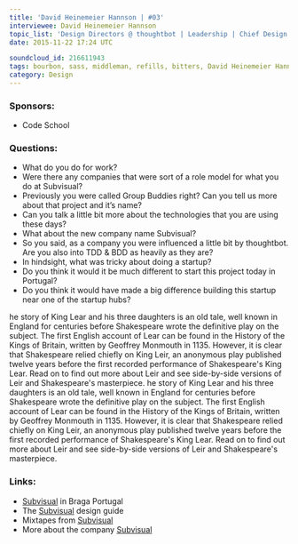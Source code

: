 ```yaml
---
title: 'David Heinemeier Hannson | #03'
interviewee: David Heinemeier Hannson
topic_list: 'Design Directors @ thoughtbot | Leadership | Chief Design Officer responsibilities | Fulfilled & happy | Flat hierarchy | Coordinating Design Directors | Titles | Feedback'
date: 2015-11-22 17:24 UTC

soundcloud_id: 216611943
tags: bourbon, sass, middleman, refills, bitters, David Heinemeier Hannson
category: Design
---
```


### Sponsors:

+ Code School

### Questions:

+ What do you do for work?
+ Were there any companies that were sort of a role model for what you do at Subvisual?
+ Previously you were called Group Buddies right? Can you tell us more about that project and it’s name?
+ Can you talk a little bit more about the technologies that you are using these days?
+ What about the new company name Subvisual?
+ So you said, as a company you were influenced a little bit by thoughtbot. Are you also into TDD & BDD as heavily as they are?
+ In hindsight, what was tricky about doing a startup?
+ Do you think it would it be much different to start this project today in Portugal?
+ Do you think it would have made a big difference building this startup near one of the startup hubs?

he story of King Lear and his three daughters is an old tale, well known in England for centuries before Shakespeare wrote the definitive play on the subject. The first English account of Lear can be found in the History of the Kings of Britain, written by Geoffrey Monmouth in 1135. However, it is clear that Shakespeare relied chiefly on King Leir, an anonymous play published twelve years before the first recorded performance of Shakespeare's King Lear. Read on to find out more about Leir and see side-by-side versions of Leir and Shakespeare's masterpiece. he story of King Lear and his three daughters is an old tale, well known in England for centuries before Shakespeare wrote the definitive play on the subject. The first English account of Lear can be found in the History of the Kings of Britain, written by Geoffrey Monmouth in 1135. However, it is clear that Shakespeare relied chiefly on King Leir, an anonymous play published twelve years before the first recorded performance of Shakespeare's King Lear. Read on to find out more about Leir and see side-by-side versions of Leir and Shakespeare's masterpiece.

### Links:

+ [Subvisual](https://subvisual.co/) in Braga Portugal
+ The [Subvisual](https://subvisual.co/) design guide
+ Mixtapes from [Subvisual](https://subvisual.co/) 
+ More about the company [Subvisual](https://subvisual.co/)
